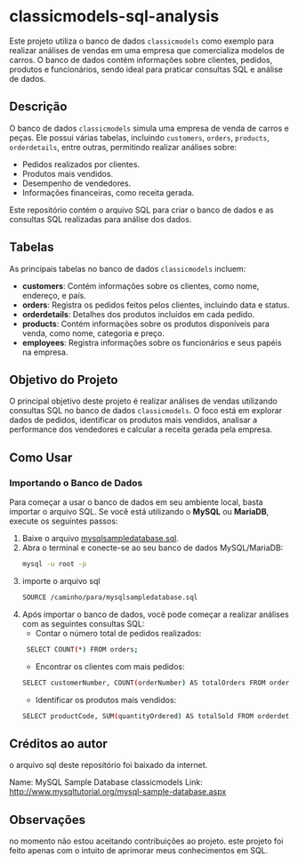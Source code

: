 # classicmodels-sql-analysis

Este projeto utiliza o banco de dados `classicmodels` como exemplo para realizar análises de vendas em uma empresa que comercializa modelos de carros. O banco de dados contém informações sobre clientes, pedidos, produtos e funcionários, sendo ideal para praticar consultas SQL e análise de dados.

## Descrição

O banco de dados `classicmodels` simula uma empresa de venda de carros e peças. Ele possui várias tabelas, incluindo `customers`, `orders`, `products`, `orderdetails`, entre outras, permitindo realizar análises sobre:

- Pedidos realizados por clientes.
- Produtos mais vendidos.
- Desempenho de vendedores.
- Informações financeiras, como receita gerada.

Este repositório contém o arquivo SQL para criar o banco de dados e as consultas SQL realizadas para análise dos dados.

## Tabelas

As principais tabelas no banco de dados `classicmodels` incluem:

- **customers**: Contém informações sobre os clientes, como nome, endereço, e país.
- **orders**: Registra os pedidos feitos pelos clientes, incluindo data e status.
- **orderdetails**: Detalhes dos produtos incluídos em cada pedido.
- **products**: Contém informações sobre os produtos disponíveis para venda, como nome, categoria e preço.
- **employees**: Registra informações sobre os funcionários e seus papéis na empresa.

## Objetivo do Projeto

O principal objetivo deste projeto é realizar análises de vendas utilizando consultas SQL no banco de dados `classicmodels`. O foco está em explorar dados de pedidos, identificar os produtos mais vendidos, analisar a performance dos vendedores e calcular a receita gerada pela empresa.

## Como Usar

### Importando o Banco de Dados

Para começar a usar o banco de dados em seu ambiente local, basta importar o arquivo SQL. Se você está utilizando o **MySQL** ou **MariaDB**, execute os seguintes passos:

1. Baixe o arquivo [mysqlsampledatabase.sql](https://github.com/Emanoellima-dev/classicmodels-sql-analysis/blob/main/mysqlsampledatabase.sql).
2. Abra o terminal e conecte-se ao seu banco de dados MySQL/MariaDB:
   ```bash
   mysql -u root -p
3. importe o arquivo sql
   ```bash
   SOURCE /caminho/para/mysqlsampledatabase.sql
   ```
4. Após importar o banco de dados, você pode começar a realizar análises com as seguintes consultas SQL:
    - Contar o número total de pedidos realizados:
   ```bash
    SELECT COUNT(*) FROM orders;
   ```
    - Encontrar os clientes com mais pedidos:
   ```bash
   SELECT customerNumber, COUNT(orderNumber) AS totalOrders FROM orders GROUP BY customerNumber ORDER BY totalOrders DESC;
   ```
   - Identificar os produtos mais vendidos:
   ```bash
   SELECT productCode, SUM(quantityOrdered) AS totalSold FROM orderdetails GROUP BY productCode ORDER BY totalSold DESC;
   ```
## Créditos ao autor
 o arquivo sql deste repositório foi baixado da internet.
 
  Name: MySQL Sample Database classicmodels
  Link: http://www.mysqltutorial.org/mysql-sample-database.aspx

## Observações
no momento não estou aceitando contribuições ao projeto. este projeto foi feito apenas com o intuito de aprimorar meus conhecimentos em SQL.
